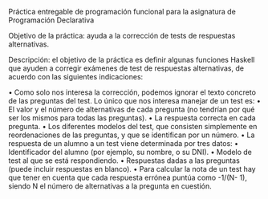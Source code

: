 Práctica entregable de programación funcional para la asignatura de Programación Declarativa

Objetivo de la práctica: ayuda a la corrección de tests de respuestas alternativas.

Descripción: el objetivo de la práctica es definir algunas funciones Haskell que ayuden a corregir exámenes de test de respuestas alternativas, de acuerdo con las siguientes indicaciones:

• Como solo nos interesa la corrección, podemos ignorar el texto concreto de las preguntas del test.
Lo único que nos interesa manejar de un test es:
• El valor y el número de alternativas de cada pregunta (no tendrían por qué ser los mismos
para todas las preguntas).
• La respuesta correcta en cada pregunta.
• Los diferentes modelos del test, que consisten simplemente en reordenaciones de las preguntas, y que se identifican por un número.
• La respuesta de un alumno a un test viene determinada por tres datos:
• Identificador del alumno (por ejemplo, su nombre, o su DNI).
• Modelo de test al que se está respondiendo.
• Respuestas dadas a las preguntas (puede incluir respuestas en blanco).
• Para calcular la nota de un test hay que tener en cuenta que cada respuesta errónea puntúa como
-1/(N- 1), siendo N el número de alternativas a la pregunta en cuestión.
